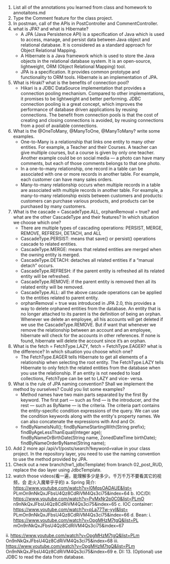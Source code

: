 1. List all of the annotations you learned from class and homework to annotaitons.md
2. Type the Comment feature for the class project.
3. In postman, call of the APIs in PostController and CommentController.
4. what is JPA? and what is Hibernate?
   - A JPA (Java Persistence API) is a specification of Java which is used to access, manage, and persist data between Java object and relational database. It is considered as a standard approach for Object Relational Mapping. 
   - A Hibernate is a Java framework which is used to store the Java objects in the relational database system. It is an open-source, lightweight, ORM (Object Relational Mapping) tool.
   - JPA is a specification. It provides common prototype and functionality to ORM tools. Hibernate is an implementation of JPA.
5. What is Hiraki? what is the benefits of connection pool?
   - Hikari is a JDBC DataSource implementation that provides a connection pooling mechanism. Compared to other implementations, it promises to be lightweight and better performing. JDBC connection pooling is a great concept, which improves the performance of database driven applications by reusing connections. The benefit from connection pools is that the cost of creating and closing connections is avoided, by reusing connections from a pool of available connections.
6. What is the @OneToMany, @ManyToOne, @ManyToMany? write some examples.
   - One-to-Many is a relationship that links one entity to many other entities. For example, a Teacher and their Courses. A teacher can give multiple courses, but a course is given by only one teacher. Another example could be on social media — a photo can have many comments, but each of those comments belongs to that one photo.
   - In a one-to-many relationship, one record in a table can be associated with one or more records in another table. For example, each customer can have many sales orders.
   - Many-to-many relationship occurs when multiple records in a table are associated with multiple records in another table. For example, a many-to-many relationship exists between customers and products: customers can purchase various products, and products can be purchased by many customers.
7. What is the cascade = CascadeType.ALL, orphanRemoval = true? and what are the other CascadeType and their features? In which situation we choose which one?
   - There are multiple types of cascading operations: PERSIST, MERGE, REMOVE, REFRESH, DETACH, and ALL
   - CascadeType.PERSIST: means that save() or persist() operations cascade to related entities.
   - CascadeType.MERGE: means that related entities are merged when the owning entity is merged.
   - CascadeType.DETACH: detaches all related entities if a “manual detach” occurs.
   - CascadeType.REFRESH: if the parent entity is refreshed all its related entity will be refreshed.
   - CascadeType.REMOVE: if the parent entity is removed then all its related entity will be removed.
   - CascadeType.ALL: all the above cascade operations can be applied to the entities related to parent entity.
   - orphanRemoval = true was introduced in JPA 2.0, this provides a way to delete orphaned entities from the database. An entity that is no longer attached to its parent is the definition of being an orphan. Whenever we delete an employee, all his accounts will get deleted if we use the CascadeType.REMOVE. But if want that whenever we remove the relationship between an account and an employee, hibernate will check for the accounts in other references. If none is found, hibernate will delete the account since it’s an orphan.
8. What is the fetch = FetchType.LAZY, fetch = FetchType.EAGER? what is the difference? In which situation you choose which one?
   - The FetchType.EAGER tells Hibernate to get all elements of a relationship when selecting the root entity. The FetchType.LAZY tells Hibernate to only fetch the related entities from the database when you use the relationship. If an entity is not needed to load collections, FetchType can be set to LAZY and vice- versa. 
9. What is the rule of JPA naming convention? Shall we implement the method by ourselves? Could you list some examples?
   - Method names have two main parts separated by the first By keyword. The first part — such as find — is the introducer, and the rest — such as ByName — is the criteria. The criteria part contains the entity-specific condition expressions of the query. We can use the condition keywords along with the entity's property names. We can also concatenate the expressions with And and Or. 
   - findByNameIsNull(); findByNameStartingWith(String prefix); findByAgeLessThanEqual(Integer age); findByNameOrBirthDate(String name, ZonedDateTime birthDate); findByNameOrderByName(String name);
10. Add 2 more api /api/v1/posts/search?keyword=value in your class project. In the repository layer, you need to use the naming convention to use the method provided by JPA.
11. Check out a new branch(hw1_jdbcTemplate) from branch 02_post_RUD, replace the dao layer using JdbcTemplate.
12. watch those videos(看一遍，能理解多少是多少。千万千万不要看其它的视频，会 走火入魔晕乎乎的)
a. Spring 简介: https://www.youtube.com/watch?v=l0MqsOADAUE&list= PLmOn9nNkQxJFbsU4Qz8CdRiVM4Qs3ci75&index=64
b. IOC/DI: https://www.youtube.com/watch?v=PyMxNr2p0C0&list=PLmO n9nNkQxJFbsU4Qz8CdRiVM4Qs3ci75&index=65
c. IOC container: https://www.youtube.com/watch?v=pLa77Tw-yyI&list= PLmOn9nNkQxJFbsU4Qz8CdRiVM4Qs3ci75&index=66
d. Bean:
i. https://www.youtube.com/watch?v=OpgMHzM7tgQ&list=PL mOn9nNkQxJFbsU4Qz8CdRiVM4Qs3ci75&index=67
 
ii. https://www.youtube.com/watch?v=OpgMHzM7tgQ&list=PLm On9nNkQxJFbsU4Qz8CdRiVM4Qs3ci75&index=68
iii. https://www.youtube.com/watch?v=OpgMHzM7tgQ&list=PLm On9nNkQxJFbsU4Qz8CdRiVM4Qs3ci75&index=69
e. DI:
13. (Optional) use JDBC to read the data from database.
